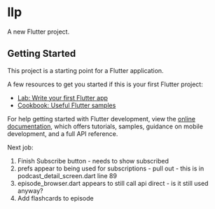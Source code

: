 # llp

A new Flutter project.

## Getting Started

This project is a starting point for a Flutter application.

A few resources to get you started if this is your first Flutter project:

- [Lab: Write your first Flutter app](https://docs.flutter.dev/get-started/codelab)
- [Cookbook: Useful Flutter samples](https://docs.flutter.dev/cookbook)

For help getting started with Flutter development, view the
[online documentation](https://docs.flutter.dev/), which offers tutorials,
samples, guidance on mobile development, and a full API reference.


Next job:
1. Finish Subscribe button - needs to show subscribed
2. prefs appear to being used for subscriptions - pull out - this is in podcast_detail_screen.dart line 89
3. episode_browser.dart appears to still call api direct - is it still used anyway?
4. Add flashcards to episode